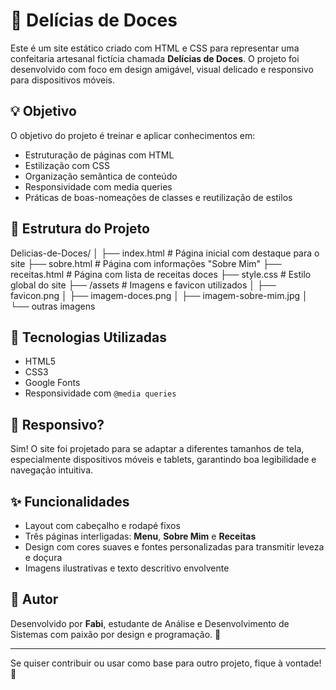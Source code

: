 # 🍬 Delícias de Doces

Este é um site estático criado com HTML e CSS para representar uma confeitaria artesanal fictícia chamada **Delícias de Doces**. O projeto foi desenvolvido com foco em design amigável, visual delicado e responsivo para dispositivos móveis.

## 💡 Objetivo

O objetivo do projeto é treinar e aplicar conhecimentos em:

- Estruturação de páginas com HTML
- Estilização com CSS
- Organização semântica de conteúdo
- Responsividade com media queries
- Práticas de boas-nomeações de classes e reutilização de estilos

## 📁 Estrutura do Projeto

Delicias-de-Doces/ │ ├── index.html # Página inicial com destaque para o site ├── sobre.html # Página com informações "Sobre Mim" ├── receitas.html # Página com lista de receitas doces ├── style.css # Estilo global do site ├── /assets # Imagens e favicon utilizados │ ├── favicon.png │ ├── imagem-doces.png │ ├── imagem-sobre-mim.jpg │ └── outras imagens

## 🎨 Tecnologias Utilizadas

- HTML5
- CSS3
- Google Fonts
- Responsividade com `@media queries`

## 📱 Responsivo?

Sim! O site foi projetado para se adaptar a diferentes tamanhos de tela, especialmente dispositivos móveis e tablets, garantindo boa legibilidade e navegação intuitiva.

## ✨ Funcionalidades

- Layout com cabeçalho e rodapé fixos
- Três páginas interligadas: **Menu**, **Sobre Mim** e **Receitas**
- Design com cores suaves e fontes personalizadas para transmitir leveza e doçura
- Imagens ilustrativas e texto descritivo envolvente

## 📌 Autor

Desenvolvido por **Fabi**, estudante de Análise e Desenvolvimento de Sistemas com paixão por design e programação. 🌸

---

Se quiser contribuir ou usar como base para outro projeto, fique à vontade! 💖
